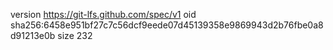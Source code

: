 version https://git-lfs.github.com/spec/v1
oid sha256:6458e951bf27c7c56dcf9eede07d45139358e9869943d2b76fbe0a8d91213e0b
size 232
